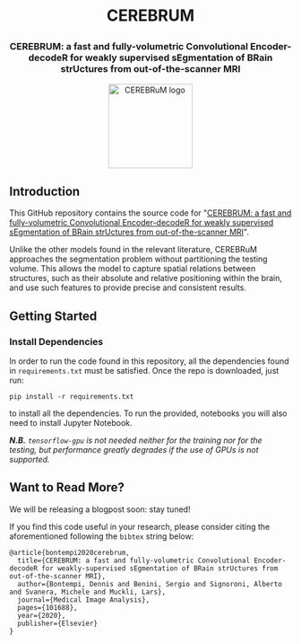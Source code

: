 # <p align="center">CEREBRUM</p>
### <p align="center">CEREBRUM: a fast and fully-volumetric Convolutional Encoder-decodeR for weakly supervised sEgmentation of BRain strUctures from out-of-the-scanner MRI</p>

<p align="center"><img src="https://github.com/denbonte/CER3BRuM/blob/master/assets/logo_large.png" alt="CEREBRuM logo" width="150"></p>

## Introduction
This GitHub repository contains the source code for "[CEREBRUM: a fast and fully-volumetric Convolutional Encoder-decodeR for weakly supervised sEgmentation of BRain strUctures from out-of-the-scanner MRI](https://www.sciencedirect.com/science/article/pii/S1361841520300542)".

Unlike the other models found in the relevant literature, CEREBRuM approaches the segmentation problem without partitioning the testing volume. This allows the model to capture spatial relations between structures, such as their absolute and relative positioning within the brain, and use such features to provide precise and consistent results.

## Getting Started

### Install Dependencies
In order to run the code found in this repository, all the dependencies found in `requirements.txt` must be satisfied. Once the repo is downloaded, just run:

```
pip install -r requirements.txt
```

to install all the dependencies. To run the provided, notebooks you will also need to install Jupyter Notebook.

<i><b>N.B.</b> `tensorflow-gpu` is not needed neither for the training nor for the testing, but performance greatly degrades if the use of GPUs is not supported.</i>


## Want to Read More?
We will be releasing a blogpost soon: stay tuned!

If you find this code useful in your research, please consider citing the aforementioned following the `bibtex` string below:

```
@article{bontempi2020cerebrum,
  title={CEREBRUM: a fast and fully-volumetric Convolutional Encoder-decodeR for weakly-supervised sEgmentation of BRain strUctures from out-of-the-scanner MRI},
  author={Bontempi, Dennis and Benini, Sergio and Signoroni, Alberto and Svanera, Michele and Muckli, Lars},
  journal={Medical Image Analysis},
  pages={101688},
  year={2020},
  publisher={Elsevier}
}
```
